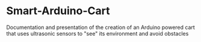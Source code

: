 # Smart-Arduino-Cart
Documentation and presentation of the creation of an Arduino powered cart that uses ultrasonic sensors to "see" its environment and avoid obstacles
